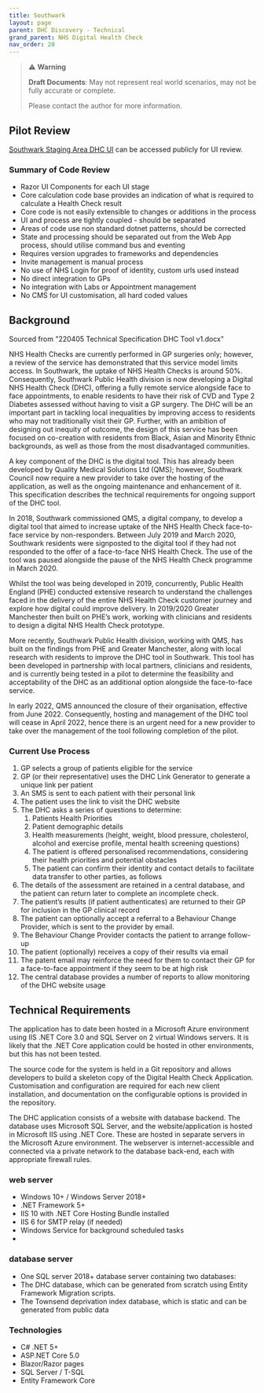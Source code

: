 ```yaml
---
title: Southwark
layout: page
parent: DHC Discovery - Technical
grand_parent: NHS Digital Health Check
nav_order: 20
---
```


> ⚠️ **Warning**
>  
> **Draft Documents**: May not represent real world scenarios, may not be fully accurate or complete.
>
> Please contact the author for more information.

## Pilot Review
[Southwark Staging Area DHC UI](https://stagingsouthwarkdhctest.qxlva.io) can be accessed publicly for UI review.

### Summary of Code Review
- Razor UI Components for each UI stage
- Core calculation code base provides an indication of what is required to calculate a Health Check result
- Core code is not easily extensible to changes or additions in the process
- UI and process are tightly coupled - should be separated 
- Areas of code use non standard dotnet patterns, should be corrected
- State and processing should be separated out from the Web App process, should utilise command bus and eventing
- Requires version upgrades to frameworks and dependencies
- Invite management is manual process 
- No use of NHS Login for proof of identity, custom urls used instead
- No direct integration to GPs
- No integration with Labs or Appointment management
- No CMS for UI customisation, all hard coded values

## Background 

Sourced from "220405 Technical Specification DHC Tool v1.docx"

NHS Health Checks are currently performed in GP surgeries only; however, a review of the service has demonstrated that this service model limits access. In Southwark, the uptake of NHS Health Checks is around 50%. Consequently, Southwark Public Health division is now developing a Digital NHS Health Check (DHC), offering a fully remote service alongside face to face appointments, to enable residents to have their risk of CVD and Type 2 Diabetes assessed without having to visit a GP surgery. The DHC will be an important part in tackling local inequalities by improving access to residents who may not traditionally visit their GP. Further, with an ambition of designing out inequity of outcome, the design of this service has been focused on co-creation with residents from Black, Asian and Minority Ethnic backgrounds, as well as those from the most disadvantaged communities.

A key component of the DHC is the digital tool. This has already been developed by Quality Medical Solutions Ltd (QMS); however, Southwark Council now require a new provider to take over the hosting of the application, as well as the ongoing maintenance and enhancement of it. This specification describes the technical requirements for ongoing support of the DHC tool.


In 2018, Southwark commissioned QMS, a digital company, to develop a digital tool that aimed to increase uptake of the NHS Health Check face-to-face service by non-responders. Between July 2019 and March 2020, Southwark residents were signposted to the digital tool if they had not responded to the offer of a face-to-face NHS Health Check. The use of the tool was paused alongside the pause of the NHS Health Check programme in March 2020. 

Whilst the tool was being developed in 2019, concurrently, Public Health England (PHE) conducted extensive research to understand the challenges faced in the delivery of the entire NHS Health Check customer journey and explore how digital could improve delivery. In 2019/2020 Greater Manchester then built on PHE’s work, working with clinicians and residents to design a digital NHS Health Check prototype. 

More recently, Southwark Public Health division, working with QMS, has built on the findings from PHE and Greater Manchester, along with local research with residents to improve the DHC tool in Southwark. This tool has been developed in partnership with local partners, clinicians and residents, and is currently being tested in a pilot to determine the feasibility and acceptability of the DHC as an additional option alongside the face-to-face service. 

In early 2022, QMS announced the closure of their organisation, effective from June 2022. Consequently, hosting and management of the DHC tool will cease in April 2022, hence there is an urgent need for a new provider to take over the management of the tool following completion of the pilot. 

### Current Use Process

1.	GP selects a group of patients eligible for the service
2.	GP (or their representative) uses the DHC Link Generator to generate a unique link per patient
3.	An SMS is sent to each patient with their personal link
4.	The patient uses the link to visit the DHC website
5.	The DHC asks a series of questions to determine:
    1.	Patients Health Priorities
    2.	Patient demographic details
    3.	Health measurements (height, weight, blood pressure, cholesterol, alcohol and exercise profile, mental health screening questions)
    4.	The patient is offered personalised recommendations, considering their health priorities and potential obstacles
    5.	The patient can confirm their identity and contact details to facilitate data transfer to other parties, as follows
6.	The details of the assessment are retained in a central database, and the patient can return later to complete an incomplete check.
7.	The patient’s results (if patient authenticates) are returned to their GP for inclusion in the GP clinical record
8.	The patient can optionally accept a referral to a Behaviour Change Provider, which is sent to the provider by email.  
9.	The Behaviour Change Provider contacts the patient to arrange follow-up
10.	The patient (optionally) receives a copy of their results via email
11.	The patent email may reinforce the need for them to contact their GP for a face-to-face appointment if they seem to be at high risk
12.	The central database provides a number of reports to allow monitoring of the DHC website usage


## Technical Requirements

The application has to date been hosted in a Microsoft Azure environment using IIS .NET Core 3.0 and SQL Server on 2 virtual Windows servers.  It is likely that the .NET Core application could be hosted in other environments, but this has not been tested. 

The source code for the system is held in a Git repository and allows developers to build a skeleton copy of the Digital Health Check Application. Customisation and configuration are required for each new client installation, and documentation on the configurable options is provided in the repository.

The DHC application consists of a website with database backend. The database uses Microsoft SQL Server, and the website/application is hosted in Microsoft IIS using .NET Core.  These are hosted in separate servers in the Microsoft Azure environment.  The webserver is internet-accessible and connected via a private network to the database back-end, each with appropriate firewall rules.

### web server
- Windows 10+ / Windows Server 2018+
- .NET Framework 5+
- IIS 10 with .NET Core Hosting Bundle installed
- IIS 6 for SMTP relay (if needed)
- Windows Service for background scheduled tasks
- 
### database server
- One SQL server 2018+ database server containing two databases:
- The DHC database, which can be generated from scratch using Entity Framework Migration scripts.
- The Townsend deprivation index database, which is static and can be generated from public data

### Technologies

- C# .NET 5+
- ASP.NET Core 5.0
- Blazor/Razor pages
- SQL Server / T-SQL
- Entity Framework Core


